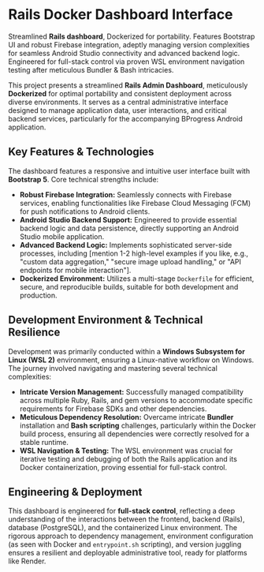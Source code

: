 # Rails Docker Dashboard Interface

Streamlined **Rails dashboard**, Dockerized for portability. Features Bootstrap UI and robust Firebase integration, adeptly managing version complexities for seamless Android Studio connectivity and advanced backend logic. Engineered for full-stack control via proven WSL environment navigation testing after meticulous Bundler & Bash intricacies.

This project presents a streamlined **Rails Admin Dashboard**, meticulously **Dockerized** for optimal portability and consistent deployment across diverse environments. It serves as a central administrative interface designed to manage application data, user interactions, and critical backend services, particularly for the accompanying BProgress Android application.

## Key Features & Technologies

The dashboard features a responsive and intuitive user interface built with **Bootstrap 5**. Core technical strengths include:

*   **Robust Firebase Integration:** Seamlessly connects with Firebase services, enabling functionalities like Firebase Cloud Messaging (FCM) for push notifications to Android clients.
*   **Android Studio Backend Support:** Engineered to provide essential backend logic and data persistence, directly supporting an Android Studio mobile application.
*   **Advanced Backend Logic:** Implements sophisticated server-side processes, including [mention 1-2 high-level examples if you like, e.g., "custom data aggregation," "secure image upload handling," or "API endpoints for mobile interaction"].
*   **Dockerized Environment:** Utilizes a multi-stage `Dockerfile` for efficient, secure, and reproducible builds, suitable for both development and production.

## Development Environment & Technical Resilience

Development was primarily conducted within a **Windows Subsystem for Linux (WSL 2)** environment, ensuring a Linux-native workflow on Windows. The journey involved navigating and mastering several technical complexities:

*   **Intricate Version Management:** Successfully managed compatibility across multiple Ruby, Rails, and gem versions to accommodate specific requirements for Firebase SDKs and other dependencies.
*   **Meticulous Dependency Resolution:** Overcame intricate **Bundler** installation and **Bash scripting** challenges, particularly within the Docker build process, ensuring all dependencies were correctly resolved for a stable runtime.
*   **WSL Navigation & Testing:** The WSL environment was crucial for iterative testing and debugging of both the Rails application and its Docker containerization, proving essential for full-stack control.

## Engineering & Deployment

This dashboard is engineered for **full-stack control**, reflecting a deep understanding of the interactions between the frontend, backend (Rails), database (PostgreSQL), and the containerized Linux environment. The rigorous approach to dependency management, environment configuration (as seen with Docker and `entrypoint.sh` scripting), and version juggling ensures a resilient and deployable administrative tool, ready for platforms like Render.
